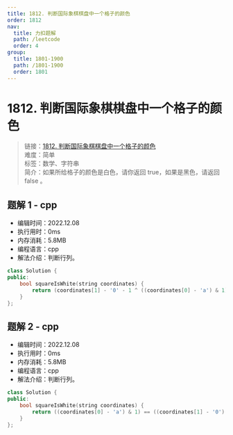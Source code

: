 ```yaml
---
title: 1812. 判断国际象棋棋盘中一个格子的颜色
order: 1812
nav:
  title: 力扣题解
  path: /leetcode
  order: 4
group:
  title: 1801-1900
  path: /1801-1900
  order: 1801
---
```


# 1812. 判断国际象棋棋盘中一个格子的颜色
    
> 链接：[1812. 判断国际象棋棋盘中一个格子的颜色](https://leetcode.cn/problems/determine-color-of-a-chessboard-square/)  
> 难度：简单  
> 标签：数学、字符串  
> 简介：如果所给格子的颜色是白色，请你返回 true，如果是黑色，请返回 false 。
      
## 题解 1 - cpp
- 编辑时间：2022.12.08
- 执行用时：0ms
- 内存消耗：5.8MB
- 编程语言：cpp
- 解法介绍：判断行列。
```cpp
class Solution {
public:
    bool squareIsWhite(string coordinates) {
        return (coordinates[1] - '0' - 1 ^ ((coordinates[0] - 'a') & 1)) & 1;
    }
};
```

## 题解 2 - cpp
- 编辑时间：2022.12.08
- 执行用时：0ms
- 内存消耗：5.8MB
- 编程语言：cpp
- 解法介绍：判断行列。
```cpp
class Solution {
public:
    bool squareIsWhite(string coordinates) {
        return ((coordinates[0] - 'a') & 1) == ((coordinates[1] - '0') & 1);
    }
};
```

      